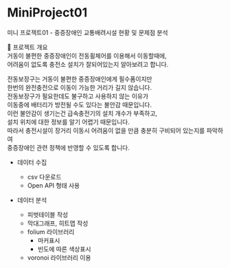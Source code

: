 # MiniProject01
미니 프로젝트01 - 중증장애인 교통배려시설 현황 및 문제점 분석

📰 프로젝트 개요<br/>
거동이 불편한 중증장애인이 전동휠체어를 이용해서 이동할때에,<br/>
어려움이 없도록 충전소 설치가 잘되어있는지 알아보려고 합니다.<br/>

전동보장구는 거동이 불편한 중증장애인에게 필수품이지만<br/>
한번의 완전충전으로 이동이 가능한 거리가 길지 않습니다.<br/>
전동보장구가 필요한데도 불구하고 사용하지 않는 이유가 <br/>
이동중에 배터리가 방전될 수도 있다는 불안감 때문입니다.<br/>
이런 불안감이 생기는건 급속충전기의 설치 개수가 부족하고, <br/>
설치 위치에 대한 정보를 알기 어렵기 때문입니다.<br/>
따라서 충전시설이 장거리 이동시 어려움이 없을 만큼 충분히 구비되어 있는지를 파악하여 <br/>
중증장애인 관련 정책에 반영할 수 있도록 합니다.<br/>

- 데이터 수집
  - csv 다운로드
  - Open API 형태 사용

- 데이터 분석
  - 피벗테이블 작성
  - 막대그래프, 히트맵 작성
  - folium 라이브러리
    - 마커표시
    - 빈도에 따른 색상표시
  - voronoi 라이브러리 이용

